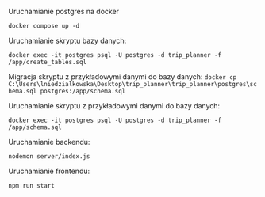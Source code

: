 Uruchamianie postgres na docker

`docker compose up -d`

Uruchamianie skryptu bazy danych:

`docker exec -it postgres psql -U postgres -d trip_planner -f /app/create_tables.sql`

Migracja skryptu z przykładowymi danymi do bazy danych: 
`docker cp C:\Users\lniedzialkowska\Desktop\trip_planner\trip_planner\postgres\schema.sql postgres:/app/schema.sql`

Uruchamianie skryptu z przykładowymi danymi do bazy danych:

`docker exec -it postgres psql -U postgres -d trip_planner -f /app/schema.sql`

Uruchamianie backendu:

`nodemon server/index.js`

Uruchamianie frontendu:

`npm run start`
